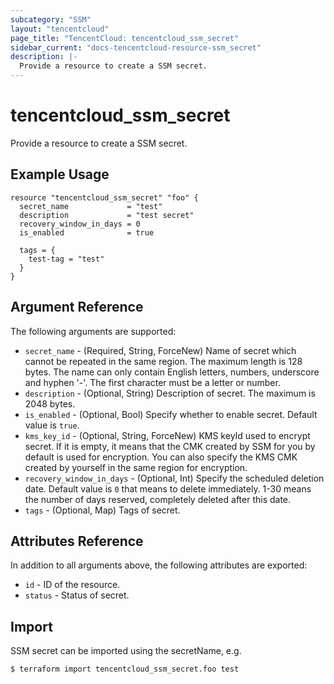 ```yaml
---
subcategory: "SSM"
layout: "tencentcloud"
page_title: "TencentCloud: tencentcloud_ssm_secret"
sidebar_current: "docs-tencentcloud-resource-ssm_secret"
description: |-
  Provide a resource to create a SSM secret.
---
```


# tencentcloud_ssm_secret

Provide a resource to create a SSM secret.

## Example Usage

```hcl
resource "tencentcloud_ssm_secret" "foo" {
  secret_name             = "test"
  description             = "test secret"
  recovery_window_in_days = 0
  is_enabled              = true

  tags = {
    test-tag = "test"
  }
}
```

## Argument Reference

The following arguments are supported:

* `secret_name` - (Required, String, ForceNew) Name of secret which cannot be repeated in the same region. The maximum length is 128 bytes. The name can only contain English letters, numbers, underscore and hyphen '-'. The first character must be a letter or number.
* `description` - (Optional, String) Description of secret. The maximum is 2048 bytes.
* `is_enabled` - (Optional, Bool) Specify whether to enable secret. Default value is `true`.
* `kms_key_id` - (Optional, String, ForceNew) KMS keyId used to encrypt secret. If it is empty, it means that the CMK created by SSM for you by default is used for encryption. You can also specify the KMS CMK created by yourself in the same region for encryption.
* `recovery_window_in_days` - (Optional, Int) Specify the scheduled deletion date. Default value is `0` that means to delete immediately. 1-30 means the number of days reserved, completely deleted after this date.
* `tags` - (Optional, Map) Tags of secret.

## Attributes Reference

In addition to all arguments above, the following attributes are exported:

* `id` - ID of the resource.
* `status` - Status of secret.


## Import

SSM secret can be imported using the secretName, e.g.
```
$ terraform import tencentcloud_ssm_secret.foo test
```

